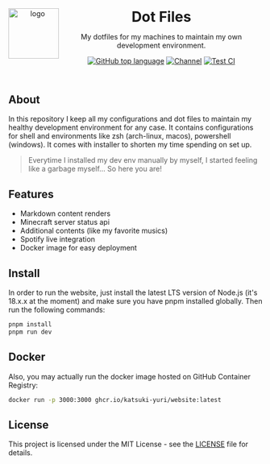 <header>
<img src="https://www.katsuki.moe/favicons/pinned.svg" alt="logo" height="100" align="left">
<h1 style="display: inline">Dot Files</h1>

My dotfiles for my machines to maintain my own development environment.

[![GitHub top language](https://img.shields.io/github/languages/top/katsuki-yuri/dots?style=flat-square&logo=github)](https://github.com/katsuki-yuri/dots)
[![Channel](https://img.shields.io/badge/Chat-grey?style=flat-square&logo=telegram)](https://t.me/yurionblog)
[![Test CI](https://github.com/katsuki-yuri/website/actions/workflows/test.yml/badge.svg)](https://github.com/katsuki-yuri/website/actions/workflows/test.yml)

</header>

## About

In this repository I keep all my configurations and dot files to maintain my healthy development environment for any case. It contains configurations
for shell and environments like zsh (arch-linux, macos), powershell (windows). It comes with installer to shorten my time spending on set up.

> Everytime I installed my dev env manually by myself, I started feeling like a garbage myself... So here you are!

## Features

- Markdown content renders
- Minecraft server status api
- Additional contents (like my favorite musics)
- Spotify live integration
- Docker image for easy deployment

## Install

In order to run the website, just install the latest LTS version of Node.js (it's 18.x.x at the moment) and make sure you have pnpm installed globally. Then run
the following commands:

```bash
pnpm install
pnpm run dev
```

## Docker

Also, you may actually run the docker image hosted on GitHub Container Registry:

```bash
docker run -p 3000:3000 ghcr.io/katsuki-yuri/website:latest
```

## License

This project is licensed under the MIT License - see the [LICENSE](LICENSE) file for details.
